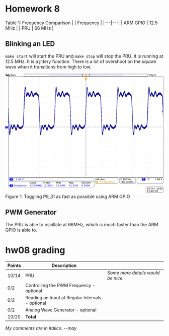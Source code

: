 # Homework 8
Table 1: Frequency Comparison
|   | Frequency |
|---|---|
| ARM GPIO | 12.5 MHz |
| PRU | 66 MHz |

## Blinking an LED
`make start` will start the PRU and `make stop` will stop the PRU.
It is running at 12.5 MHz.
It is a jittery function. There is a lot of overshoot on the square wave when it transitions from high to low.

![LED](led.png)
Figure 1: Toggling P9_31 as fast as possible using ARM GPIO

## PWM Generator
The PRU is able to oscillate at 66MHz, which is much faster than the ARM GPIO is able to.

# hw08 grading

| Points      | Description | |
| ----------- | ----------- |-|
| 10/14 | PRU | *Some more details would be nice.*
|  0/2 | Controlling the PWM Frequency - optional
|  0/2 | Reading an Input at Regular Intervals - optional
|  0/2 | Analog Wave Generator - optional
| 10/20 | **Total**

*My comments are in italics. --may*
